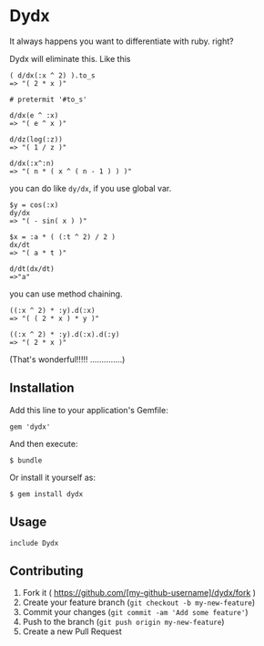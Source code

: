 # Dydx
It always happens you want to differentiate with ruby. right?

Dydx will eliminate this. Like this


```
( d/dx(:x ^ 2) ).to_s
=> "( 2 * x )"

# pretermit '#to_s'

d/dx(e ^ :x)
=> "( e ^ x )"

d/dz(log(:z))
=> "( 1 / z )"

d/dx(:x^:n)
=> "( n * ( x ^ ( n - 1 ) ) )"

```

you can do like ``` dy/dx ```, if you use global var.

```
$y = cos(:x)
dy/dx
=> "( - sin( x ) )"

$x = :a * ( (:t ^ 2) / 2 )
dx/dt
=> "( a * t )"

d/dt(dx/dt)
=>"a"

```

you can use method chaining.

```
((:x ^ 2) * :y).d(:x)
=> "( ( 2 * x ) * y )"

((:x ^ 2) * :y).d(:x).d(:y)
=> "( 2 * x )"
```


(That's wonderful!!!!! ..............)

## Installation

Add this line to your application's Gemfile:

    gem 'dydx'

And then execute:

    $ bundle

Or install it yourself as:

    $ gem install dydx

## Usage

    include Dydx

## Contributing

1. Fork it ( https://github.com/[my-github-username]/dydx/fork )
2. Create your feature branch (`git checkout -b my-new-feature`)
3. Commit your changes (`git commit -am 'Add some feature'`)
4. Push to the branch (`git push origin my-new-feature`)
5. Create a new Pull Request
